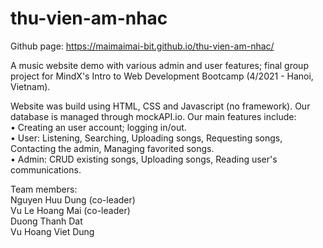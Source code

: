 # thu-vien-am-nhac
Github page: https://maimaimai-bit.github.io/thu-vien-am-nhac/ <br />

A music website demo with various admin and user features; final group project for MindX's Intro to Web Development Bootcamp (4/2021 - Hanoi, Vietnam). 

Website was build using HTML, CSS and Javascript (no framework). Our database is managed through mockAPI.io. Our main features include: <br />
• Creating an user account; logging in/out. <br />
• User: Listening, Searching, Uploading songs, Requesting songs, Contacting the admin, Managing favorited songs. <br />
• Admin: CRUD existing songs, Uploading songs, Reading user's communications. <br />

Team members: <br />
Nguyen Huu Dung (co-leader) <br />
Vu Le Hoang Mai (co-leader) <br />
Duong Thanh Dat <br />
Vu Hoang Viet Dung <br />

